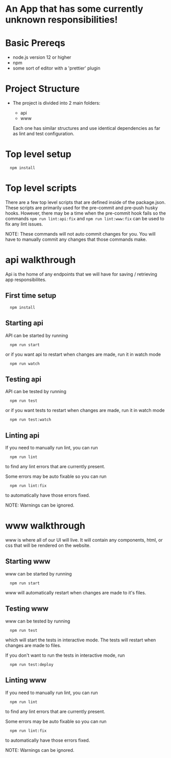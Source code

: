 # An App that has some currently unknown responsibilities!

# Basic Prereqs
 - node.js version 12 or higher
 - npm
 - some sort of editor with a 'prettier' plugin

# Project Structure

- The project is divided into 2 main folders:
  - api
  - www

  Each one has similar structures and use identical dependencies as far as lint and test configuration.

# Top level setup
  ```
    npm install
  ```

# Top level scripts
  There are a few top level scripts that are defined inside of the package.json. These scripts are primarily used
  for the pre-commit and pre-push husky hooks. However, there may be a time when the pre-commit hook fails so
  the commands `npm run lint:api:fix` and `npm run lint:www:fix` can be used to fix any lint issues.

  NOTE:
    These commands will not auto commit changes for you. You will have to manually commit any changes that
    those commands make.

# api walkthrough
Api is the home of any endpoints that we will have for saving / retrieving app responsibilites. 

## First time setup
  ```
    npm install
  ```

## Starting api
  API can be started by running
  ```
    npm run start
  ```
  or if you want api to restart when changes are made, run it in watch mode
  ```
    npm run watch
  ```

## Testing api
  API can be tested by running
  ```
    npm run test
  ```
  or if you want tests to restart when changes are made, run it in watch mode
  ```
    npm run test:watch
  ```

## Linting api
  If you need to manually run lint, you can run
  ```
    npm run lint
  ```
  to find any lint errors that are currently present.

  Some errors may be auto fixable so you can run
  ```
    npm run lint:fix
  ```
  to automatically have those errors fixed.

  NOTE:
    Warnings can be ignored.


# www walkthrough
 www is where all of our UI will live. It will contain any components, html, or css that will
 be rendered on the website.

## Starting www
  www can be started by running
  ```
    npm run start
  ```
  www will automatically restart when changes are made to it's files.

## Testing www
  www can be tested by running
  ```
    npm run test
  ```
  which will start the tests in interactive mode. The tests will restart when changes
  are made to files.

  If you don't want to run the tests in interactive mode, run
  ```
    npm run test:deploy
  ```

## Linting www
  If you need to manually run lint, you can run
  ```
    npm run lint
  ```
  to find any lint errors that are currently present.

  Some errors may be auto fixable so you can run
  ```
    npm run lint:fix
  ```
  to automatically have those errors fixed.

  NOTE:
    Warnings can be ignored.

